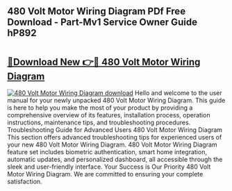 ## 480 Volt Motor Wiring Diagram PDf Free Download - Part-Mv1 Service Owner Guide hP892

# <h2><a href="http://dfhlnu.blite.top/?on=480+Volt+Motor+Wiring+Diagram">🔗Download New 👉🔴 480 Volt Motor Wiring Diagram</a></h2>

[![480 Volt Motor Wiring Diagram download](https://i.imgur.com/lujVjoI.png)](http://dfhlnu.blite.top/?on=480+Volt+Motor+Wiring+Diagram)
Hello and welcome to the user manual for your newly unpacked 480 Volt Motor Wiring Diagram. This guide is here to help you make the most of your product by providing a comprehensive overview of its features, installation process, operation instructions, maintenance tips, and troubleshooting procedures. Troubleshooting Guide for Advanced Users 480 Volt Motor Wiring Diagram This section offers advanced troubleshooting tips for experienced users of your new 480 Volt Motor Wiring Diagram. 480 Volt Motor Wiring Diagram feature set includes biometric authentication, smart home integration, automatic updates, and personalized dashboard, all accessible through the sleek and user-friendly interface. Your Success is Our Priority 480 Volt Motor Wiring Diagram. We are committed to ensuring your complete satisfaction.
